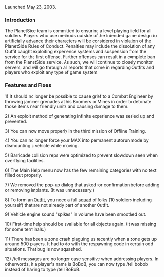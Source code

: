 Launched May 23, 2003.

### Introduction

The PlanetSide team is committed to ensuring a level playing field for all
soldiers. Players who use methods outside of the intended game design to
artificially advance their characters will be considered in violation of the
PlanetSide Rules of Conduct. Penalties may include the dissolution of any Outfit
caught exploiting experience systems and suspension from the service for the
first offense. Further offenses can result in a complete ban from the PlanetSide
service. As such, we will continue to closely monitor servers, and will go
through all reports that come in regarding Outfits and players who exploit any
type of game system.

### Features and Fixes

1\) It should no longer be possible to cause grief to a Combat Engineer by
throwing jammer grenades at his Boomers or Mines in order to detonate those
items near friendly units and causing damage to them.

2\) An exploit method of generating infinite experience was sealed up and
prevented.

3\) You can now move properly in the third mission of Offline Training.

4\) You can no longer force your MAX into permanent autorun mode by dismounting
a vehicle while moving.

5\) Barricade collision reps were optimized to prevent slowdown seen when
overflying facilities.

6\) The Main Help menu now has the few remaining categories with no text filled
out properly.

7\) We removed the pop-up dialog that asked for confirmation before adding or
removing implants. (It was unnecessary.)

8\) To form an [Outfit](../terminology/Outfit.md), you need a full
[squad](../terminology/Squad.md) of folks (10 soldiers including yourself) that
are not already part of another Outfit.

9\) Vehicle engine sound "spikes" in volume have been smoothed out.

10\) First-time help should be available for all objects again. (It was missing
for some terminals.)

11\) There has been a zone crash plaguing us recently when a zone gets up around
500 players. It had to do with the respawning code in certain odd situations.
That bug is now squashed.

12\) /tell messages are no longer case sensitive when addressing players. In
otherwords, if a player's name is BoBoB, you can now type /tell bobob instead of
having to type /tell BoBoB.



